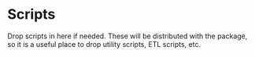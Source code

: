 # Scripts

Drop scripts in here if needed. These will be distributed with the package, so 
it is a useful place to drop utility scripts, ETL scripts, etc.
